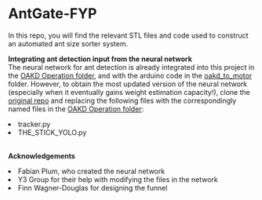 # AntGate-FYP

In this repo, you will find the relevant STL files and code used to construct an automated ant size sorter system. 

<b>Integrating ant detection input from the neural network</b>
<br>The neural network for ant detection is already integrated into this project in the <a href="https://github.com/meltanrm/AntGate-FYP/tree/main/OAKD%20Operation">OAKD Operation folder</a>, and with the arduino code in the <a href="https://github.com/meltanrm/AntGate-FYP/tree/main/oakd_to_motor">oakd_to_motor</a> folder. However, to obtain the most updated version of the neural network (especially when it eventually gains weight estimation capacity!), clone the <a href="https://github.com/FabianPlum/TheStick">original repo</a> and replacing the following files with the correspondingly named files in the <a href="https://github.com/meltanrm/AntGate-FYP/tree/main/OAKD%20Operation">OAKD Operation folder</a>:
<li>tracker.py</li>
<li>THE_STICK_YOLO.py</li>

<br><b> Acknowledgements </b>
<li>Fabian Plum, who created the neural network</li>
<li>Y3 Group for their help with modifying the files in the network</li>
<li>Finn Wagner-Douglas for designing the funnel</li>

